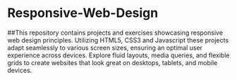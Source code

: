 # Responsive-Web-Design

##This repository contains projects and exercises showcasing responsive web design principles. Utilizing HTML5, CSS3 and Javascript these projects adapt seamlessly to various screen sizes, ensuring an optimal user experience across devices. Explore fluid layouts, media queries, and flexible grids to create websites that look great on desktops, tablets, and mobile devices.
